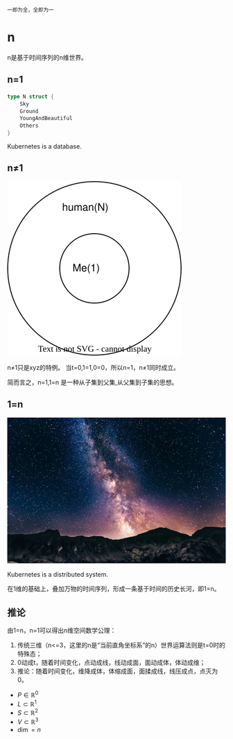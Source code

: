     一即为全，全即为一
    
# n

n是基于时间序列的n维世界。

## n=1

```go
type N struct {
	Sky
	Ground
	YoungAndBeautiful 
	Others
}
```

Kubernetes is a database.


## n≠1

![image](1=N.svg)

n≠1只是xyz的特例。
当t=0,1=1,0=0，所以n=1，n≠1同时成立。

简而言之，n=1,1=n 是一种从子集到父集,从父集到子集的思想。

## 1=n

![image](n.webp)

Kubernetes is a distributed system.

在1维的基础上，叠加万物的时间序列，形成一条基于时间的历史长河，即1=n。

## 推论

由1=n，n=1可以得出n维空间数学公理：
1. 传统三维（n<=3，这里的n是“当前直角坐标系”的n）世界运算法则是t=0时的特殊态；
1. 0动成t，随着时间变化，点动成线，线动成面，面动成体，体动成维；
1. 推论：随着时间变化，维降成体，体缩成面，面揉成线，线压成点，点灭为0。

- $P \in \mathbb{R}^0$
- $L \subset \mathbb{R}^1$
- $S \subset \mathbb{R}^2$
- $V \subset \mathbb{R}^3$
- $\dim = n$

